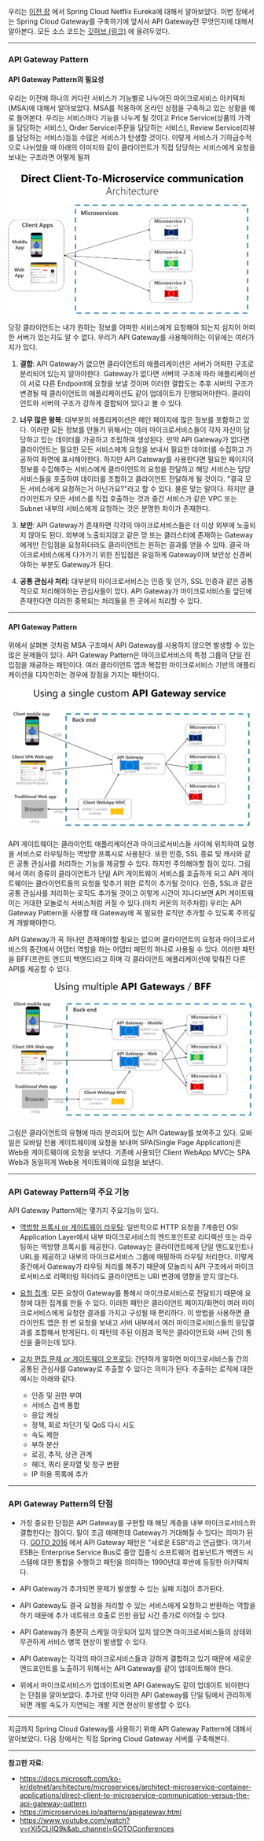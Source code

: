 우리는 [이전 장](https://imprint.tistory.com/212?category=1069520) 에서 Spring Cloud Netflix Eureka에 대해서 알아보았다.
이번 장에서는 Spring Cloud Gateway를 구축하기에 앞서서 API Gateway란 무엇인지에 대해서 알아본다.
모든 소스 코드는 [깃허브 (링크)](https://github.com/roy-zz/spring-cloud) 에 올려두었다.

---

### API Gateway Pattern

#### API Gateway Pattern의 필요성

우리는 이전에 하나의 커다란 서비스가 기능별로 나누어진 마이크로서비스 아키텍처(MSA)에 대해서 알아보았다.
MSA를 적용하여 온라인 상점을 구축하고 있는 상황을 예로 들어본다.
우리는 서비스마다 기능을 나누게 될 것이고 Price Service(상품의 가격을 담당하는 서비스), Order Service(주문을 담당하는 서비스), Review Service(리뷰를 담당하는 서비스)등등 수많은 서비스가 탄생할 것이다.
이렇게 서비스가 기하급수적으로 나뉘었을 때 아래의 이미지와 같이 클라이언트가 직접 담당하는 서비스에게 요청을 보내는 구조라면 어떻게 될까

![](image/direct-client-to-microservice-communication.png)

당장 클라이언트는 내가 원하는 정보를 어떠한 서비스에게 요청해야 되는지 심지어 어떠한 서버가 있는지도 알 수 없다.
우리가 API Gateway를 사용해야하는 이유에는 여러가지가 있다.

1. **결합**: API Gateway가 없으면 클라이언트의 애플리케이션은 서버가 어떠한 구조로 분리되어 있는지 알아야한다. 
Gateway가 없다면 서버의 구조에 따라 애플리케이션이 서로 다른 Endpoint에 요청을 보낼 것이며 이러한 결합도는 추후 서버의 구조가 변경될 때 클라이언트의 애플리케이션도 같이 업데이트가 진행되어야한다.
클라이언트와 서버의 구조가 강하게 결합되어 있다고 볼 수 있다.

2. **너무 많은 왕복**: 대부분의 애플리케이션은 메인 페이지에 많은 정보를 포함하고 있다. 이러한 모든 정보를 만들기 위해서는 여러 마이크로서비스들이 각자 자신이 담당하고 있는 데이터를 가공하고 조립하여 생성된다.
만약 API Gateway가 없다면 클라이언트는 필요한 모든 서비스에게 요청을 보내서 필요한 데이터를 수집하고 가공하여 화면에 표시해야한다.
하지만 API Gateway를 사용한다면 필요한 페이지의 정보를 수집해주는 서비스에게 클라이언트의 요청을 전달하고 해당 서비스는 담당 서비스들을 호출하여 데이터를 조합하고 클라이언트 전달하게 될 것이다.
"결국 모든 서비스에게 요청하는거 아닌가요?"라고 할 수 있다. 물론 맞는 말이다. 하지만 클라이언트가 모든 서비스를 직접 호출하는 것과 중간 서비스가 같은 VPC 또는 Subnet 내부의 서비스에게 요청하는 것은 분명한 차이가 존재한다.

3. **보안**: API Gateway가 존재하면 각각의 마이크로서비스들은 더 이상 외부에 노출되지 않아도 된다. 외부에 노출되지않고 같은 망 또는 클러스터에 존재하는 Gateway에게만 진입점을 요청하더라도 클라이언트는 원하는 결과를 얻을 수 있따.
결국 마이크로서비스에게 다가가기 위한 진입점은 유일하게 Gateway이며 보안상 신경써야하는 부분도 Gateway가 된다.

4. **공통 관심사 처리**: 대부분의 마이크로서비스는 인증 및 인가, SSL 인증과 같은 공통적으로 처리해야하는 관심사들이 있다.
API Gateway가 마이크로서비스들 앞단에 존재한다면 이러한 중복되는 처리들을 한 곳에서 처리할 수 있다.

---

#### API Gateway Pattern

위에서 살펴본 것처럼 MSA 구조에서 API Gateway를 사용하지 않으면 발생할 수 있는 많은 문제들이 있다.
API Gateway Pattern은 마이크로서비스의 특정 그룹의 단일 진입점을 재공하는 패턴이다.
여러 클라이언트 앱과 복잡한 마이크로서비스 기반의 애플리케이션을 디자인하는 경우에 장점을 가지는 패턴이다.

![](image/custom-service-api-gateway.png)

API 게이트웨이는 클라이언트 애플리케이션과 마이크로서비스들 사이에 위치하여 요청을 서비스로 라우팅하는 역방향 프록시로 사용된다.
또한 인증, SSL 종료 및 캐시와 같은 공통 관심사를 처리하는 기능을 제공할 수 있다.
하지만 주의해야할 점이 있다. 
그림에서 여러 종류의 클라이언트가 단일 API 게이트웨이 서비스를 호출하게 되고 API 게이트웨이는 클라이언트들의 요청을 맞추기 위한 로직이 추가될 것이다.
인증, SSL과 같은 공통 관심사를 처리하는 로직도 추가될 것이고 이렇게 시간이 지나다보면 API 게이트웨이는 거대한 모놀로식 서비스처럼 커질 수 있다.(마치 커몬의 저주처럼)
우리는 API Gateway Pattern을 사용할 때 Gateway에 꼭 필요한 로직만 추가할 수 있도록 주의깊게 개발해야한다.

API Gateway가 꼭 하나만 존재해야할 필요는 없으며 클라이언트의 요청과 마이크로서비스의 중간에서 어댑터 역할을 하는 어댑터 패턴의 하나로 사용될 수 있다.
이러한 패턴을 BFF(프런트 엔드의 백엔드)라고 하며 각 클라이언트 애플리케이션에 맞춰진 다른 API를 제공할 수 있다.

![](image/multiple-custom-api-gateways.png)

그림은 클라이언트의 유형에 따라 분리되어 있는 API Gateway를 보여주고 있다.
모바일은 모바일 전용 게이트웨이에 요청을 보내며 SPA(Single Page Application)은 Web용 게이트웨이에 요청을 보낸다.
기존에 사용되던 Client WebApp MVC는 SPA Web과 동일하게 Web용 게이트웨이에 요청을 보낸다.

---

### API Gateway Pattern의 주요 기능

API Gateway Pattern에는 몇가지 주요기능이 있다.

- [역방향 프록시 or 게이트웨이 라우팅](https://docs.microsoft.com/ko-kr/azure/architecture/patterns/gateway-routing): 일반적으로 HTTP 요청을 7계층인 OSI Application Layer에서 내부 마이크로서비스의 엔드포인트로 리디렉션 또는 라우팅하는 역방향 프록시를 제공한다.
Gateway는 클라이언트에게 단일 엔드포인트나 URL을 제공하고 내부의 마이크로서비스 그룹에 매핑하여 라우팅 처리한다. 이렇게 중간에서 Gateway가 라우팅 처리를 해주기 때문에 모놀리식 API 구조에서 마이크로서비스로 리팩터링 하더라도 클라이언트는 URI 변경에 영향을 받지 않는다.

- [요청 집계](https://docs.microsoft.com/ko-kr/azure/architecture/patterns/gateway-aggregation): 모든 요청이 Gateway를 통해서 마이크로서비스로 전달되기 때문에 요청에 대한 집계를 만들 수 있다.
이러한 패턴은 클라이언트 페이지/화면이 여러 마이크로서비스에게 요청한 결과를 가지고 구성될 때 편리하다. 이 방법을 사용하면 클라이언트 앱은 한 번 요청을 보내고 서버 내부에서 여러 마이크로서비스들의 응답결과를 조합해서 받게된다.
이 패턴의 주된 이점과 목적은 클라이언트와 서버 간의 통신을 줄이는데 있다.

- [교차 편집 문제 or 게이트웨이 오프로딩](https://docs.microsoft.com/ko-kr/azure/architecture/patterns/gateway-offloading): 간단하게 말하면 마이크로서비스들 간의 공통된 관심사를 Gateway로 추출할 수 있다는 의미가 된다.
추출하는 로직에 대한 예시는 아래와 같다.
    - 인증 및 권한 부여
    - 서비스 검색 통합
    - 응답 캐싱
    - 정책, 회로 차단기 및 QoS 다시 시도
    - 속도 제한
    - 부하 분산
    - 로깅, 추적, 상관 관계
    - 헤더, 쿼리 문자열 및 청구 변환
    - IP 허용 목록에 추가

---

### API Gateway Pattern의 단점

- 가장 중요한 단점은 API Gateway를 구현할 때 해당 계층을 내부 마이크로서비스와 결합한다는 점이다. 말이 조금 애매한데 Gateway가 거대해질 수 있다는 의미가 된다.
[GOTO 2016](https://www.youtube.com/watch?v=rXi5CLjIQ9k&ab_channel=GOTOConferences) 에서 API Gateway 패턴은 "새로운 ESB"라고 언급했다.
여기서 ESB는 Enterprise Service Bus로 중앙 집중식 소프트웨어 컴포넌트가 백엔드 시스템에 대한 통합을 수행하고 패턴을 의미하는 1990년대 후반에 등장한 아키텍처다.

- API Gateway가 추가되면 문제가 발생할 수 있는 실패 지점이 추가된다.

- API Gateway도 결국 요청을 처리할 수 있는 서비스에게 요청하고 반환하는 역할을 하기 때문에 추가 네트워크 호출로 인한 응답 시간 증가로 이어질 수 있다.

- API Gateway가 충분히 스케일 아웃되어 있지 않으면 마이크로서비스들의 상태와 무관하게 서비스 병목 현상이 발생할 수 있다.

- API Gateway는 각각의 마이크로서비스들과 강하게 결합하고 있기 때문에 새로운 엔드포인트를 노출하기 위해서는 API Gateway를 같이 업데이트해야 한다.

- 위에서 마이크로서비스가 업데이트되면 API Gateway도 같이 업데이트 되야한다는 단점을 알아보았다. 
추가로 만약 이러한 API Gateway를 단일 팀에서 관리하게 되면 개발 속도가 지연되는 개발 지연 현상이 발생할 수 있다.

---

지금까지 Spring Cloud Gateway를 사용하기 위해 API Gateway Pattern에 대해서 알아보았다.
다음 장에서는 직접 Spring Cloud Gateway 서버를 구축해본다.

---

**참고한 자료:** 
- https://docs.microsoft.com/ko-kr/dotnet/architecture/microservices/architect-microservice-container-applications/direct-client-to-microservice-communication-versus-the-api-gateway-pattern
- https://microservices.io/patterns/apigateway.html
- https://www.youtube.com/watch?v=rXi5CLjIQ9k&ab_channel=GOTOConferences